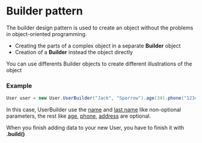 # Builder pattern

The builder design pattern is used to create an object without the problems in object-oriented programming.

- Creating the parts of a complex object in a separate **Builder** object
- Creation of a **Builder** instead the object directly

You can use differents Builder objects to create different illustrations of the object



### Example

```java
User user = new User.UserBuilder("Jack", "Sparrow").age(34).phone("123456789").address("Some address xyz").build();
```

In this case, UserBuilder use the <u>name</u> and <u>last name</u> like non-optional parameters, the rest like <u>age</u>, <u>phone</u>, <u>address</u> are optional.

When you finish adding data to your new User, you have to finish it with **.build()**